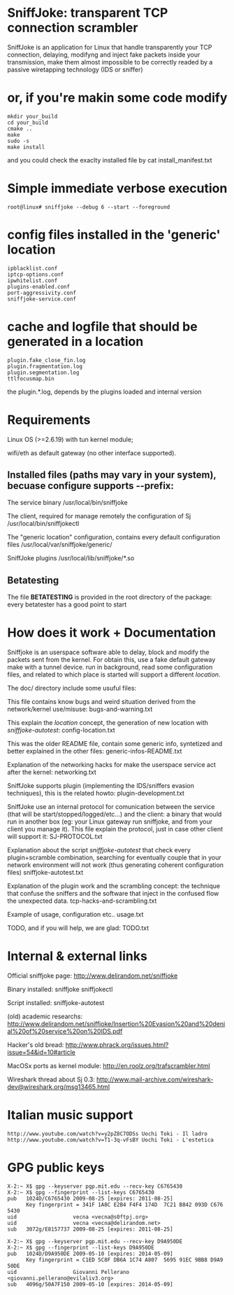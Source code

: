# SniffJoke: transparent TCP connection scrambler

SniffJoke is an application for Linux that handle transparently your TCP connection, delaying, modifyng and inject fake packets inside your transmission, make them almost impossible to be correctly readed by a passive wiretapping technology (IDS or sniffer)

# or, if you're makin some code modify
    mkdir your_build
    cd your_build
    cmake ..
    make 
    sudo -s
    make install

and you could check the exaclty installed file by
    cat install_manifest.txt

# Simple immediate verbose execution
    root@linux# sniffjoke --debug 6 --start --foreground

# config files installed in the 'generic' location
    ipblacklist.conf
    iptcp-options.conf
    ipwhitelist.conf
    plugins-enabled.conf
    port-aggressivity.conf
    sniffjoke-service.conf

# cache and logfile that should be generated in a location
    plugin.fake_close_fin.log
    plugin.fragmentation.log
    plugin.segmentation.log
    ttlfocusmap.bin

the plugin.*.log, depends by the plugins loaded and internal version

# Requirements

Linux OS (>=2.6.19) with tun kernel module;

wifi/eth as default gateway (no other interface supported).

## Installed files (paths may vary in your system), becuase configure supports --prefix:

The service binary
    /usr/local/bin/sniffjoke

The client, required for manage remotely the configuration of Sj
    /usr/local/bin/sniffjokectl

The "generic location" configuration, contains every default configuration files
    /usr/local/var/sniffjoke/generic/

SniffJoke plugins
    /usr/local/lib/sniffjoke/*.so

Betatesting 
-----------

The file **BETATESTING** is provided in the root directory of the package: every betatester has a good point to start

# How does it work + Documentation

Sniffjoke is an userspace software able to delay, block and modify the packets sent from the kernel. For obtain this, use a fake default gateway make with a tunnel device. run in background, read some configuration files, and related to which place is started will support a different *location*.

The doc/ directory include some usuful files:

This file contains know bugs and weird situation derived from the network/kernel use/misuse:
    bugs-and-warning.txt

This explain the *location* concept, the generation of new location with *sniffjoke-autotest*:
    config-location.txt

This was the older README file, contain some generic info, syntetized and better explained in the other files:
    generic-infos-README.txt

Explanation of the networking hacks for make the userspace service act after the kernel:
    networking.txt

SniffJoke supports plugin (implementing the IDS/sniffers evasion techniques), this is the related howto:
    plugin-development.txt

SniffJoke use an internal protocol for comunication between the service (that will be start/stopped/logged/etc...) and the client: a binary that would run in another box (eg: your Linux gateway run sniffjoke, and from your client you manage it). This file explain the protocol, just in case other client will support it:
    SJ-PROTOCOL.txt

Explanation about the script *sniffjoke-autotest* that check every plugin+scramble combination, searching for eventually couple that in your network environment will not work (thus generating coherent configuration files)
    sniffjoke-autotest.txt

Explanation of the plugin work and the scrambling concept: the technique that confuse the sniffers and the software that inject in the confused flow the unexpected data.
    tcp-hacks-and-scrambling.txt

Example of usage, configuration etc..
    usage.txt

TODO, and if you will help, we are glad:
    TODO.txt

# Internal & external links

Official sniffjoke page:
    http://www.delirandom.net/sniffjoke

Binary installed:
    sniffjoke
    sniffjokectl

Script installed:
    sniffjoke-autotest

(old) academic researchs:
    http://www.delirandom.net/sniffjoke/Insertion%20Evasion%20and%20denial%20of%20service%20on%20IDS.pdf

Hacker's old bread:
    http://www.phrack.org/issues.html?issue=54&id=10#article

MacOSx ports as kernel module:
    http://en.roolz.org/trafscrambler.html

Wireshark thread about Sj 0.3:
    http://www.mail-archive.com/wireshark-dev@wireshark.org/msg13465.html

# Italian music support
    http://www.youtube.com/watch?v=y2pZ8C7ODSs Uochi Toki - Il ladro
    http://www.youtube.com/watch?v=T1-3q-vFsBY Uochi Toki - L'estetica

# GPG public keys
    X-2:~ X$ gpg --keyserver pgp.mit.edu --recv-key C6765430
    X-2:~ X$ gpg --fingerprint --list-keys C6765430
    pub   1024D/C6765430 2009-08-25 [expires: 2011-08-25]
          Key fingerprint = 341F 1A8C E2B4 F4F4 174D  7C21 B842 093D C676 5430
    uid                  vecna <vecna@s0ftpj.org>
    uid                  vecna <vecna@delirandom.net>
    sub   3072g/E8157737 2009-08-25 [expires: 2011-08-25]

    X-2:~ X$ gpg --keyserver pgp.mit.edu --recv-key D9A950DE
    X-2:~ X$ gpg --fingerprint --list-keys D9A950DE
    pub   1024D/D9A950DE 2009-05-10 [expires: 2014-05-09]
          Key fingerprint = C1ED 5C8F DB6A 1C74 A807  5695 91EC 9BB8 D9A9 50DE
    uid                  Giovanni Pellerano <giovanni.pellerano@evilaliv3.org>
    sub   4096g/50A7F150 2009-05-10 [expires: 2014-05-09]
    

